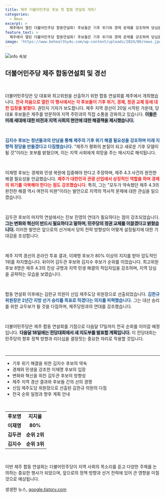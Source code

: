 ```yaml
---
title: 제주 더불어민주당 후보 첫 합동 연설회 개최!
categories:
  - News
excerpt: >
  제주에서 열린 더불어민주당 합동연설회! 후보들은 기후 위기와 경제 문제를 강조하며 당심을 흔들었습니다. 이재명과 김두관, 김지수 후보의 뜨거운 경쟁 속에서, 대선 승리를 위한 포부가 드러났습니다. 클릭해서 더 자세한 소식을 확인하세요!
feature_text: >
  제주에서 열린 더불어민주당 합동연설회! 후보들은 기후 위기와 경제 문제를 강조하며 당심을 흔들었습니다. 이재명과 김두관, 김지수 후보의 뜨거운 경쟁 속에서, 대선 승리를 위한 포부가 드러났습니다. 클릭해서 더 자세한 소식을 확인하세요!
image: 'https://www.behealthy4u.com/wp-content/uploads/2024/06/news.jpg'
---
```


<p><img src="https://www.behealthy4u.com/wp-content/uploads/2024/06/news.jpg" alt="info 속보" /></p>

<h2 data-ke-size="size26">더불어민주당 제주 합동연설회 및 경선</h2>

<p data-ke-size="size16">&nbsp;</p>

<p>더불어민주당은 당 대표와 최고위원을 선출하기 위한 합동 연설회를 제주에서 개최했습니다. <b><span style="color: #ee2323;">전국 처음으로 열린 이 행사에서는 각 후보들이 기후 위기, 경제, 정권 교체 등에 대한 입장을 밝혔다.</span></b> 권민지 기자가 보도합니다. 제주 지역 경선이 20일 시작된 가운데, 당 대표 후보들은 제주를 방문하여 지역 주민과의 직접 소통을 강화하고 있습니다. <b><span style="background-color: #21538527;">이들은 미래 세대에 대한 비전과 지역 사회의 현안에 대한 해결책을 제시했습니다.</span></b> </p>

<p data-ke-size="size16">&nbsp;</p>

<p><b><span style="color: #1a5490;">김지수 후보는 청년들과의 만남을 통해 제주의 기후 위기 해결 필요성을 강조하며 미래 지향적 정당을 만들겠다고 다짐했습니다.</span></b> "제주가 평화의 본질이 되고 새로운 기후 모델이 될 것"이라는 포부를 밝혔으며, 이는 지역 사회에게 희망을 주는 메시지로 해석됩니다. </p>

<p data-ke-size="size16">&nbsp;</p>

<p>이재명 후보는 경제와 민생 복원에 집중해야 한다고 주장하며, 제주 4.3 사건의 완전한 해결 필요성을 언급했습니다. <b><span style="color: #ee2323;">제주가 대한민국 관광 산업에서 상징적인 역할을 하며 경제의 위기를 극복해야 한다는 점도 강조했습니다.</span></b> 특히, 그는 "모두가 약속했던 제주 4.3의 완전한 해결 역시 여전히 미완"이라는 발언으로 지역의 역사적 문제에 대한 관심을 일으켰습니다.</p>

<p data-ke-size="size16">&nbsp;</p>

<p>김두관 후보의 마지막 연설에서는 진보 진영의 연대가 필요하다는 점이 강조되었습니다. <b><span style="background-color: #21538527;">그는 변화와 혁신이 반드시 필요하다고 말하며, 민주당의 정권 교체를 이끌겠다고 밝혔습니다.</span></b> 이러한 발언은 앞으로의 선거에서 당의 전략 방향성이 어떻게 설정될지에 대한 기대감을 조성합니다. </p>

<p data-ke-size="size16">&nbsp;</p>

<p>제주 지역 경선의 온라인 투표 결과, 이재명 후보가 80% 이상의 지지를 받아 압도적인 1위를 차지했습니다. 뒤이어 김두관 후보와 김지수 후보가 순위를 이었습니다. 최고위원 후보 8명은 제주 4.3의 진상 규명과 지역 민생 해결의 적임자임을 강조하며, 지역 당심을 공략하는 모습을 보였습니다.</p>

<p data-ke-size="size16">&nbsp;</p>

<p>합동 연설회 이후에는 김한규 의원이 신임 제주도당 위원장으로 선출되었습니다. <b><span style="color: #1a5490;">김한규 위원장은 2년간 지방 선거 승리를 목표로 하겠다는 의지를 피력했습니다.</span></b> 그는 대선 승리를 위한 교두보가 될 것을 다짐하며, 제주당원과의 연대를 강조했습니다.</p>

<p data-ke-size="size16">&nbsp;</p>

<p>더불어민주당은 제주 합동 연설회를 기점으로 다음달 17일까지 전국 순회를 이어갈 예정입니다. <b><span style="background-color: #21538527;">다음달 18일에는 전당대회에서 새 지도부를 발표할 계획입니다.</span></b> 이 전당대회는 민주당의 향후 정책 방향과 리더십을 결정짓는 중요한 자리로 작용할 것입니다. </p>

<p data-ke-size="size16">&nbsp;</p>

<hr>

<ul>
    <li>기후 위기 해결을 위한 김지수 후보의 약속</li>
    <li>경제와 민생을 강조한 이재명 후보의 입장</li>
    <li>변화와 혁신을 외친 김두관 후보의 방향성</li>
    <li>제주 지역 경선 결과와 후보들 간의 선의 경쟁</li>
    <li>신임 제주도당 위원장으로 선출된 김한규 의원의 다짐</li>
    <li>전국 순회 일정과 향후 계획 안내</li>
</ul>

<p data-ke-size="size16">&nbsp;</p>

<table style="width: 100%;">
    <tr>
        <td style="text-align: center; height: 17px;"><b>후보명</b></td>
        <td style="text-align: center; height: 17px;"><b>지지율</b></td>
    </tr>
    <tr>
        <td style="text-align: center; height: 17px;"><b>이재명</b></td>
        <td style="text-align: center; height: 17px;"><b>80%</b></td>
    </tr>
    <tr>
        <td style="text-align: center; height: 17px;"><b>김두관</b></td>
        <td style="text-align: center; height: 17px;"><b>순위 2위</b></td>
    </tr>
    <tr>
        <td style="text-align: center; height: 17px;"><b>김지수</b></td>
        <td style="text-align: center; height: 17px;"><b>순위 3위</b></td>
    </tr>
</table>

<p data-ke-size="size16">&nbsp;</p>

<p>이번 제주 합동 연설회는 더불어민주당이 지역 사회의 목소리를 듣고 다양한 주제를 논의하는 중요한 행사가 되었으며, 앞으로의 정책 방향과 선거 전략에 있어 큰 영향을 미칠 것으로 예상됩니다.</p>
생생한 뉴스, <a href="https://qoogle.tistory.com" rel="dofollow">qoogle.tistory.com</a>


